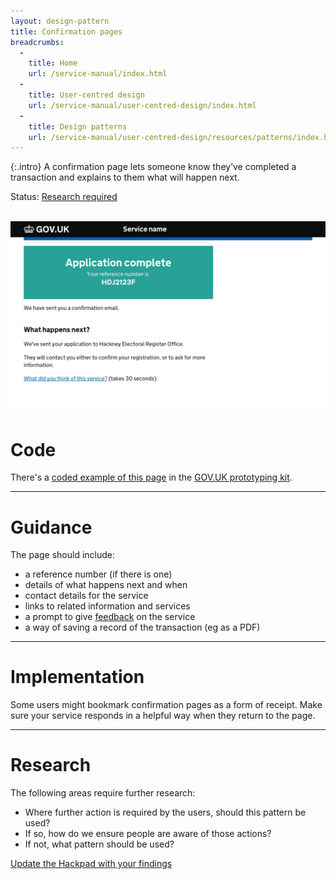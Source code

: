 ```yaml
---
layout: design-pattern
title: Confirmation pages
breadcrumbs:
  -
    title: Home
    url: /service-manual/index.html
  -
    title: User-centred design
    url: /service-manual/user-centred-design/index.html
  -
    title: Design patterns
    url: /service-manual/user-centred-design/resources/patterns/index.html
---
```


{:.intro}
A confirmation page lets someone know they’ve completed a transaction and explains to them what will happen next.

Status: [Research required](#research)

<br>

<div class="example">
  <a href="http://govuk-prototype-kit.herokuapp.com/examples/confirmation-page">
    <img src="/service-manual/assets/images/design-patterns/confirmation-page.png" alt="An example of a confirmation page">
  </a>
</div>


# Code

There's a [coded example of this page](http://govuk-prototype-kit.herokuapp.com/examples/confirmation-page) in the [GOV.UK prototyping kit](https://github.com/alphagov/govuk_prototype_kit).

---

# Guidance

The page should include:

* a reference number (if there is one)
* details of what happens next and when
* contact details for the service
* links to related information and services
* a prompt to give [feedback](/service-manual/user-centred-design/resources/patterns/feedback-pages) on the service
* a way of saving a record of the transaction (eg as a PDF)

---

# Implementation

Some users might bookmark confirmation pages as a form of receipt. Make sure your service responds in a helpful way when they return to the page.

---

# Research

The following areas require further research:

* Where further action is required by the users, should this pattern be used?
* If so, how do we ensure people are aware of those actions?
* If not, what pattern should be used?

[Update the Hackpad with your findings](https://designpatterns.hackpad.com/Transaction-end-pages-xkOPGx6R1iM)





